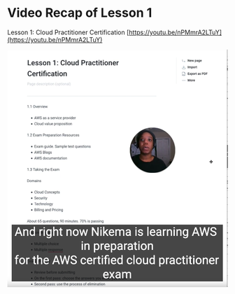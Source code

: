 # Video Recap of Lesson 1

Lesson 1: Cloud Practitioner Certification [https://youtu.be/nPMmrA2LTuY](https://youtu.be/nPMmrA2LTuY)

![screen capture from my video](../../.gitbook/assets/screen-shot-2021-02-12-at-7.36.31-pm.png)

